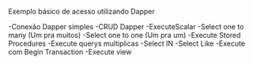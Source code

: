 Exemplo básico de acesso utilizando Dapper

-Conexão Dapper simples
-CRUD Dapper
-ExecuteScalar
-Select one to many (Um pra muitos)
-Select one to one (Um pra um)
-Execute Stored Procedures
-Execute querys multiplicas
-Select IN
-Select Like
-Execute com Begin Transaction
-Execute view

